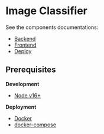 # Image Classifier

See the components documentations:

- [Backend](./backend/readme.md)
- [Frontend](./frontend/readme.md)
- [Deploy](./deploy/readme.md)

## Prerequisites

**Development**

- [Node v16+](https://nodejs.org/en)

**Deployment**

- [Docker](https://www.docker.com/)
- [docker-compose](https://docs.docker.com/compose/)
